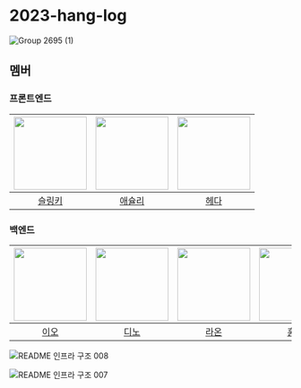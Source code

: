 # 2023-hang-log

  
![Group 2695 (1)](https://github.com/woowacourse-teams/2023-hang-log/assets/77482065/cfddda8a-e416-4f03-bc53-edd6eb0c4595)


## 멤버

### 프론트엔드

| <img src="https://avatars.githubusercontent.com/u/45068522?v=4" width="130" height="130"> | <img src ="https://avatars.githubusercontent.com/u/51967731?v=4" width="130" height="130"> | <img src ="https://avatars.githubusercontent.com/u/102305630?v=4" width="130" height="130"> |
|:-----------------------------------------------------------------------------------------:|:------------------------------------------------------------------------------------------:|:-------------------------------------------------------------------------------------------:|
|                          [슬링키](https://github.com/dladncks1217)                           |                           [애슐리](https://github.com/ashleysyheo)                            |                              [헤다](https://github.com/Dahyeeee)                              |                              

### 백엔드

| <img src="https://avatars.githubusercontent.com/u/49433615?v=4" width="130" height="130"> | <img src="https://avatars.githubusercontent.com/u/77482065?v=4" width="130" height="130"> | <img src="https://avatars.githubusercontent.com/u/64852591?v=4" width="130" height="130"> | <img src="https://avatars.githubusercontent.com/u/65850682?v=4" width="130" height="130"> | <img src="https://avatars.githubusercontent.com/u/91263263?v=4" width="130" height="130"> |
|:-----------------------------------------------------------------------------------------:|:-----------------------------------------------------------------------------------------:|:-----------------------------------------------------------------------------------------:|:-----------------------------------------------------------------------------------------:|:-----------------------------------------------------------------------------------------:|
|                              [이오](https://github.com/LJW25)                               |                             [디노](https://github.com/jjongwa)                              |                             [라온](https://github.com/mcodnjs)                              |                              [홍고](https://github.com/hgo641)                              |                          [달리](https://github.com/waterricecake)                           |


![‎README 인프라 구조 ‎008](https://github.com/woowacourse-teams/2023-hang-log/assets/77482065/eb0d792c-9699-4010-95b4-a29e5ab76687)

![‎README 인프라 구조 ‎007](https://github.com/woowacourse-teams/2023-hang-log/assets/77482065/e9e38e63-ad72-45cc-80f8-883ae68aa29e)
